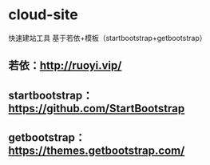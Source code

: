 # cloud-site
快速建站工具
基于若依+模板（startbootstrap+getbootstrap）
## 若依：http://ruoyi.vip/
## startbootstrap：https://github.com/StartBootstrap
## getbootstrap：https://themes.getbootstrap.com/
